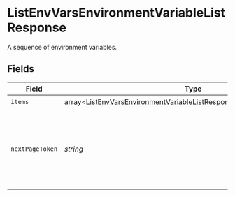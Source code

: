 # ListEnvVarsEnvironmentVariableListResponse

A sequence of environment variables.


## Fields

| Field                                                                                                                                                                    | Type                                                                                                                                                                     | Required                                                                                                                                                                 | Description                                                                                                                                                              |
| ------------------------------------------------------------------------------------------------------------------------------------------------------------------------ | ------------------------------------------------------------------------------------------------------------------------------------------------------------------------ | ------------------------------------------------------------------------------------------------------------------------------------------------------------------------ | ------------------------------------------------------------------------------------------------------------------------------------------------------------------------ |
| `items`                                                                                                                                                                  | array<[ListEnvVarsEnvironmentVariableListResponseEnvironmentVariablePair](../../models/operations/ListEnvVarsEnvironmentVariableListResponseEnvironmentVariablePair.md)> | :heavy_check_mark:                                                                                                                                                       | N/A                                                                                                                                                                      |
| `nextPageToken`                                                                                                                                                          | *string*                                                                                                                                                                 | :heavy_check_mark:                                                                                                                                                       | A token to pass as a `page-token` query parameter to return the next page of results.                                                                                    |